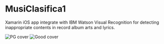 # MusiClasifica1
Xamarin iOS app integrate with IBM Watson Visual Recognition for detecting inappropriate contents in record album arts and lyrics.

![PG cover](http://i.imgur.com/tfIVtX0.png)
![Good cover](http://i.imgur.com/eD4YIVA.png)
